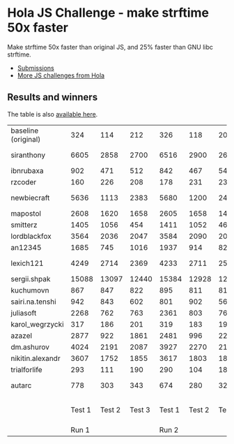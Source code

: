 # Hola JS Challenge - make strftime 50x faster

Make strftime 50x faster than original JS, and 25% faster than GNU libc strftime.
* [Submissions](submissions)
* [More JS challenges from Hola](http://hola.org/challenges)

## Results and winners
The table is also [available here](https://docs.google.com/spreadsheets/d/1PJCrAz23YDS-n8iinJjqmhCI86Xz89oPuEP-bkEUrQc/edit?pref=2&pli=1#gid=0).
<table><tbody><tr><td>baseline (original)</td><td>324</td><td>114</td><td>212</td><td>326</td><td>118</td><td>201</td><td>216.67</td><td>215.00</td><td>215.83</td><td>×1.00</td><td>100.00%</td><td></td></tr><tr><td>siranthony</td><td>6605</td><td>2858</td><td>2700</td><td>6516</td><td>2900</td><td>2696</td><td>4054.33</td><td>4037.33</td><td>4045.83</td><td>×18.75</td><td>1874.52%</td><td>Second place</td></tr><tr><td>ibnrubaxa</td><td>902</td><td>471</td><td>512</td><td>842</td><td>467</td><td>544</td><td>628.33</td><td>617.67</td><td>623.00</td><td>×2.89</td><td>288.65%</td><td></td></tr><tr><td>rzcoder</td><td>160</td><td>226</td><td>208</td><td>178</td><td>231</td><td>231</td><td>198.00</td><td>213.33</td><td>205.67</td><td>×0.95</td><td>95.29%</td><td></td></tr><tr><td>newbiecraft</td><td>5636</td><td>1113</td><td>2383</td><td>5680</td><td>1200</td><td>2459</td><td>3044.00</td><td>3113.00</td><td>3078.50</td><td>×14.26</td><td>1426.33%</td><td>Close to third</td></tr><tr><td>mapostol</td><td>2608</td><td>1620</td><td>1658</td><td>2605</td><td>1658</td><td>1455</td><td>1962.00</td><td>1906.00</td><td>1934.00</td><td>×8.96</td><td>896.06%</td><td></td></tr><tr><td>smitterz</td><td>1405</td><td>1056</td><td>454</td><td>1411</td><td>1052</td><td>461</td><td>971.67</td><td>974.67</td><td>973.17</td><td>×4.51</td><td>450.89%</td><td></td></tr><tr><td>lordblackfox</td><td>3564</td><td>2036</td><td>2047</td><td>3584</td><td>2090</td><td>2026</td><td>2549.00</td><td>2566.67</td><td>2557.83</td><td>×11.85</td><td>1185.10%</td><td></td></tr><tr><td>an12345</td><td>1685</td><td>745</td><td>1016</td><td>1937</td><td>914</td><td>828</td><td>1148.67</td><td>1226.33</td><td>1187.50</td><td>×5.50</td><td>550.19%</td><td></td></tr><tr><td>lexich121</td><td>4249</td><td>2714</td><td>2369</td><td>4233</td><td>2711</td><td>2513</td><td>3110.67</td><td>3152.33</td><td>3131.50</td><td>×14.51</td><td>1450.89%</td><td>Third place</td></tr><tr><td>sergii.shpak</td><td>15088</td><td>13097</td><td>12440</td><td>15384</td><td>12928</td><td>12787</td><td>13541.67</td><td>13699.67</td><td>13620.67</td><td>×63.11</td><td>6310.73%</td><td>Winner</td></tr><tr><td>kuchumovn</td><td>867</td><td>847</td><td>822</td><td>895</td><td>811</td><td>811</td><td>845.33</td><td>839.00</td><td>842.17</td><td>×3.90</td><td>390.19%</td><td></td></tr><tr><td>sairi.na.tenshi</td><td>942</td><td>843</td><td>602</td><td>801</td><td>902</td><td>569</td><td>795.67</td><td>757.33</td><td>776.50</td><td>×3.60</td><td>359.77%</td><td></td></tr><tr><td>juliasoft</td><td>2268</td><td>762</td><td>763</td><td>2361</td><td>803</td><td>768</td><td>1264.33</td><td>1310.67</td><td>1287.50</td><td>×5.97</td><td>596.53%</td><td></td></tr><tr><td>karol_wegrzycki</td><td>317</td><td>186</td><td>201</td><td>319</td><td>183</td><td>195</td><td>234.67</td><td>232.33</td><td>233.50</td><td>×1.08</td><td>108.19%</td><td></td></tr><tr><td>azazel</td><td>2877</td><td>922</td><td>1861</td><td>2481</td><td>996</td><td>2223</td><td>1886.67</td><td>1900.00</td><td>1893.33</td><td>×8.77</td><td>877.22%</td><td></td></tr><tr><td>dm.ashurov</td><td>4024</td><td>2191</td><td>2087</td><td>3927</td><td>2270</td><td>2131</td><td>2767.33</td><td>2776.00</td><td>2771.67</td><td>×12.84</td><td>1284.17%</td><td></td></tr><tr><td>nikitin.alexandr</td><td>3607</td><td>1752</td><td>1855</td><td>3617</td><td>1803</td><td>1848</td><td>2404.67</td><td>2422.67</td><td>2413.67</td><td>×11.18</td><td>1118.30%</td><td></td></tr><tr><td>trialforlife</td><td>293</td><td>111</td><td>190</td><td>290</td><td>104</td><td>183</td><td>198.00</td><td>192.33</td><td>195.17</td><td>×0.90</td><td>90.42%</td><td></td></tr><tr><td>autarc</td><td>778</td><td>303</td><td>343</td><td>674</td><td>280</td><td>324</td><td>474.67</td><td>426.00</td><td>450.33</td><td>×2.09</td><td>208.65%</td><td>Special prize</td></tr><tr><td></td><td>Test 1</td><td>Test 2</td><td>Test 3</td><td>Test 1</td><td>Test 2</td><td>Test 3</td><td>Run 1 avg</td><td>Run 2 avg</td><td>Result avg</td><td>Faster than baseline</td><td>Faster (%)</td><td></td></tr><tr><td></td><td colspan="3">Run 1</td><td colspan="3">Run 2</td><td></td><td></td><td></td><td></td><td></td><td></td></tr></tbody></table>

